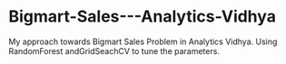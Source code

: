 # Bigmart-Sales---Analytics-Vidhya
My approach towards Bigmart Sales Problem in Analytics Vidhya. Using RandomForest andGridSeachCV to tune the parameters.
